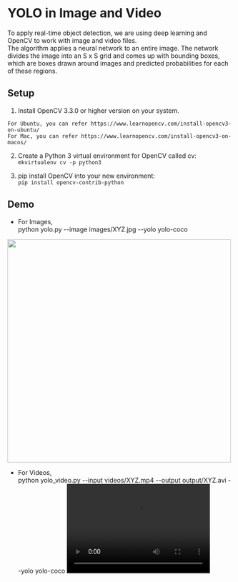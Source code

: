 # YOLO in Image and Video

To apply real-time object detection, we are using deep learning and OpenCV to work with image and video files.</br>
The algorithm applies a neural network to an entire image. The network divides the image into an S x S grid and comes up with bounding boxes, which are boxes drawn around images and predicted probabilities for each of these regions.</br>

## Setup
1. Install OpenCV 3.3.0 or higher version on your system. 
```
For Ubuntu, you can refer https://www.learnopencv.com/install-opencv3-on-ubuntu/
For Mac, you can refer https://www.learnopencv.com/install-opencv3-on-macos/
```
2. Create a Python 3 virtual environment for OpenCV called cv:</br>
```mkvirtualenv cv -p python3```

3. pip install OpenCV into your new environment:</br>
```pip install opencv-contrib-python```

## Demo
* For Images,</br>
python yolo.py --image images/XYZ.jpg --yolo yolo-coco</br>
<img src="https://user-images.githubusercontent.com/26343062/67140242-9af8bd00-f20d-11e9-9c53-5ac166de2325.jpeg" width="500" height="500">

* For Videos,</br>
python yolo_video.py --input videos/XYZ.mp4 \--output output/XYZ.avi --yolo yolo-coco
<video src="airplane.mp4" width="320" height="200" controls preload></video>

